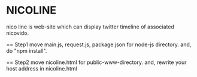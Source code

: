NICOLINE
====

nico line is web-site which can display twitter timeline of associated nicovido.

== Step1
move main.js, request.js, package.json for node-js directory.
and, do "npm install".

== Step2
move nicoline.html for public-www-directory.
and, rewrite your host address in nicoline.html